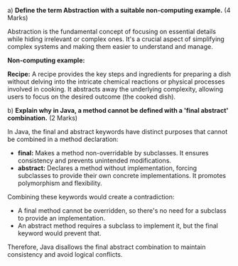 a) **Define the term Abstraction with a suitable non-computing example.** (4 Marks)

Abstraction is the fundamental concept of focusing on essential details while hiding irrelevant or complex ones. It's a crucial aspect of simplifying complex systems and making them easier to understand and manage.

**Non-computing example:**

**Recipe:** A recipe provides the key steps and ingredients for preparing a dish without delving into the intricate chemical reactions or physical processes involved in cooking. It abstracts away the underlying complexity, allowing users to focus on the desired outcome (the cooked dish).

b) **Explain why in Java, a method cannot be defined with a 'final abstract' combination.** (2 Marks)

In Java, the final and abstract keywords have distinct purposes that cannot be combined in a method declaration:

- **final:** Makes a method non-overridable by subclasses. It ensures consistency and prevents unintended modifications.
- **abstract:** Declares a method without implementation, forcing subclasses to provide their own concrete implementations. It promotes polymorphism and flexibility.

Combining these keywords would create a contradiction:

- A final method cannot be overridden, so there's no need for a subclass to provide an implementation.
- An abstract method requires a subclass to implement it, but the final keyword would prevent that.

Therefore, Java disallows the final abstract combination to maintain consistency and avoid logical conflicts.
